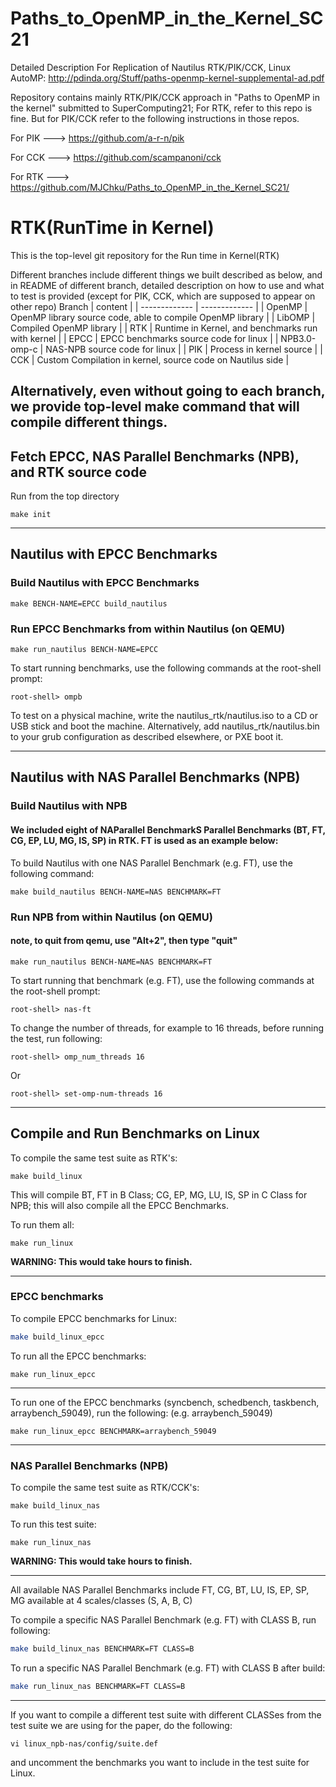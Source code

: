 # Paths_to_OpenMP_in_the_Kernel_SC21

Detailed Description For Replication of Nautilus RTK/PIK/CCK, Linux AutoMP: http://pdinda.org/Stuff/paths-openmp-kernel-supplemental-ad.pdf


Repository contains mainly RTK/PIK/CCK approach in "Paths to OpenMP in the kernel" submitted to SuperComputing21; 
For RTK, refer to this repo is fine. But for PIK/CCK refer to the following instructions in those repos.

For PIK ---> https://github.com/a-r-n/pik

For CCK ---> https://github.com/scampanoni/cck

For RTK ---> https://github.com/MJChku/Paths_to_OpenMP_in_the_Kernel_SC21/

# RTK(RunTime in Kernel)

This is the top-level git repository for the Run time in Kernel(RTK)

Different branches include different things we built described as below, and in README of different branch, detailed description on how to use and what to test is provided (except for PIK, CCK, which are supposed to appear on other repo)
 Branch  | content |
| ------------- | ------------- |
| OpenMP | OpenMP library source code, able to compile OpenMP library |
| LibOMP  | Compiled OpenMP library |
| RTK | Runtime in Kernel, and benchmarks run with kernel |
| EPCC | EPCC benchmarks source code for linux |
| NPB3.0-omp-c | NAS-NPB source code for linux |
| PIK | Process in kernel source |
| CCK | Custom Compilation in kernel, source code on Nautilus side |

## Alternatively, even without going to each branch, we provide top-level make command that will compile different things.

## Fetch EPCC, NAS Parallel Benchmarks (NPB), and RTK source code
Run from the top directory
```shell
make init
```

---

## Nautilus with EPCC Benchmarks

### Build Nautilus with EPCC Benchmarks

```shell
make BENCH-NAME=EPCC build_nautilus
```

### Run EPCC Benchmarks from within Nautilus (on QEMU)

```shell
make run_nautilus BENCH-NAME=EPCC
```

To start running benchmarks, use the following commands at the root-shell prompt:
```
root-shell> ompb
```

To test on a physical machine, write the nautilus_rtk/nautilus.iso to a CD or USB stick and boot the machine.   Alternatively, add nautilus_rtk/nautilus.bin to your grub configuration as described elsewhere, or PXE boot it.

---

## Nautilus with NAS Parallel Benchmarks (NPB)

### Build Nautilus with NPB

#### We included eight of NAParallel BenchmarkS Parallel Benchmarks (BT, FT, CG, EP, LU, MG, IS, SP) in RTK. FT is used as an example below:

To build Nautilus with one NAS Parallel Benchmark (e.g. FT), use the following command:

```shell
make build_nautilus BENCH-NAME=NAS BENCHMARK=FT 
```

### Run NPB from within Nautilus (on QEMU)
#### note, to quit from qemu, use "Alt+2", then type "quit"

```shell
make run_nautilus BENCH-NAME=NAS BENCHMARK=FT 
```

To start running that benchmark (e.g. FT), use the following commands at the root-shell prompt:
```
root-shell> nas-ft
```
To change the number of threads, for example to 16 threads, before running the test, run following:
```
root-shell> omp_num_threads 16
```

Or

```
root-shell> set-omp-num-threads 16
```

---



## Compile and Run Benchmarks on Linux

To compile the same test suite as RTK's:

```shell
make build_linux
```

This will compile BT, FT in B Class; CG, EP, MG, LU, IS, SP in C Class for NPB; this will also compile all the EPCC Benchmarks.

To run them all:

```shell
make run_linux
```

**WARNING: This would take hours to finish.** 

---

### EPCC benchmarks

To compile EPCC benchmarks for Linux:

``` sh
make build_linux_epcc
```

To run all the EPCC benchmarks:

```shell
make run_linux_epcc	
```



---

To run one of the EPCC benchmarks (syncbench, schedbench, taskbench, arraybench_59049), run the following:
(e.g. arraybench_59049)

```  shell
make run_linux_epcc BENCHMARK=arraybench_59049
```



---

### NAS Parallel Benchmarks (NPB)

To compile the same test suite as RTK/CCK's:

```shell
make build_linux_nas
```

To run this test suite:

```shell
make run_linux_nas
```

**WARNING: This would take hours to finish.** 

---

All available NAS Parallel Benchmarks include FT, CG, BT, LU, IS, EP, SP, MG available at 4 scales/classes (S, A, B, C)

To compile a specific NAS Parallel Benchmark (e.g. FT) with CLASS B, run following:

```sh
make build_linux_nas BENCHMARK=FT CLASS=B
```

To run a specific NAS Parallel Benchmark (e.g. FT) with CLASS B after build:

```sh
make run_linux_nas BENCHMARK=FT CLASS=B
```

---

If you want to compile a different test suite with different CLASSes from the test suite we are using for the paper, do the following:

```shell
vi linux_npb-nas/config/suite.def	
```

and uncomment the benchmarks you want to include in the test suite for Linux.


